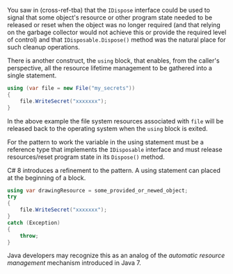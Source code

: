 You saw in (cross-ref-tba) that the `IDispose` interface could be used to signal that some object's resource or other program state needed to be released or reset when the object was no longer required (and that relying on the garbage collector would not achieve this or provide the required level of control) and that `IDisposable.Dispose()` method was the natural place for such cleanup operations.

There is another construct, the `using` block, that enables, from the caller's perspective, all the resource lifetime management to be gathered into a single statement.

```csharp
using (var file = new File("my_secrets"))
{
    file.WriteSecret("xxxxxxx");
}
```

In the above example the file system resources associated with `file` will be released back to the operating system when the `using` block is exited.

For the pattern to work the variable in the using statement must be a reference type that implements the `IDisposable` interface and must release resources/reset program state in its `Dispose()` method.

C# 8 introduces a refinement to the pattern. A using statement can placed at the beginning of a block.

```csharp
using var drawingResource = some_provided_or_newed_object;
try
{
    file.WriteSecret("xxxxxxx");
}
catch (Exception)
{
    throw;
}
```

Java developers may recognize this as an analog of the _automatic resource management_ mechanism introduced in Java 7.
